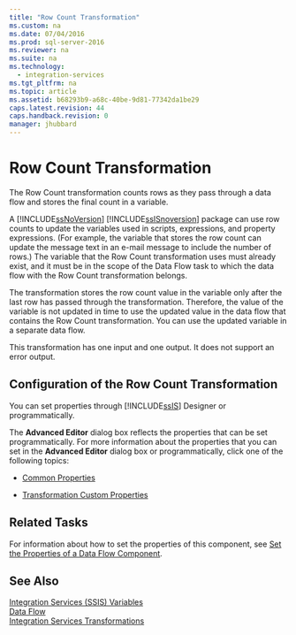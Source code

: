 ```yaml
---
title: "Row Count Transformation"
ms.custom: na
ms.date: 07/04/2016
ms.prod: sql-server-2016
ms.reviewer: na
ms.suite: na
ms.technology: 
  - integration-services
ms.tgt_pltfrm: na
ms.topic: article
ms.assetid: b68293b9-a68c-40be-9d81-77342da1be29
caps.latest.revision: 44
caps.handback.revision: 0
manager: jhubbard
---
```

# Row Count Transformation
The Row Count transformation counts rows as they pass through a data flow and stores the final count in a variable.  
  
 A [!INCLUDE[ssNoVersion](../../Topics/TopicNameContainA/tokens/ssNoVersion_md.md)] [!INCLUDE[ssISnoversion](../../Topics/TopicNameContainA/tokens/ssISnoversion_md.md)] package can use row counts to update the variables used in scripts, expressions, and property expressions. (For example, the variable that stores the row count can update the message text in an e-mail message to include the number of rows.) The variable that the Row Count transformation uses must already exist, and it must be in the scope of the Data Flow task to which the data flow with the Row Count transformation belongs.  
  
 The transformation stores the row count value in the variable only after the last row has passed through the transformation. Therefore, the value of the variable is not updated in time to use the updated value in the data flow that contains the Row Count transformation. You can use the updated variable in a separate data flow.  
  
 This transformation has one input and one output. It does not support an error output.  
  
## Configuration of the Row Count Transformation  
 You can set properties through [!INCLUDE[ssIS](../../Topics/TopicNameContainA/tokens/ssIS_md.md)] Designer or programmatically.  
  
 The **Advanced Editor** dialog box reflects the properties that can be set programmatically. For more information about the properties that you can set in the **Advanced Editor** dialog box or programmatically, click one of the following topics:  
  
-   [Common Properties](../../Topics/TopicNameNotContainA/Common-Properties.md)  
  
-   [Transformation Custom Properties](../../Topics/TopicNameNotContainA/Transformation-Custom-Properties.md)  
  
## Related Tasks  
 For information about how to set the properties of this component, see [Set the Properties of a Data Flow Component](../../Topics/TopicNameContainA/Set-the-Properties-of-a-Data-Flow-Component.md).  
  
## See Also  
 [Integration Services (SSIS) Variables](../../Topics/TopicNameNotContainA/Integration-Services--SSIS--Variables.md)   
 [Data Flow](../../Topics/TopicNameNotContainA/Data-Flow.md)   
 [Integration Services Transformations](../../Topics/TopicNameNotContainA/Integration-Services-Transformations.md)